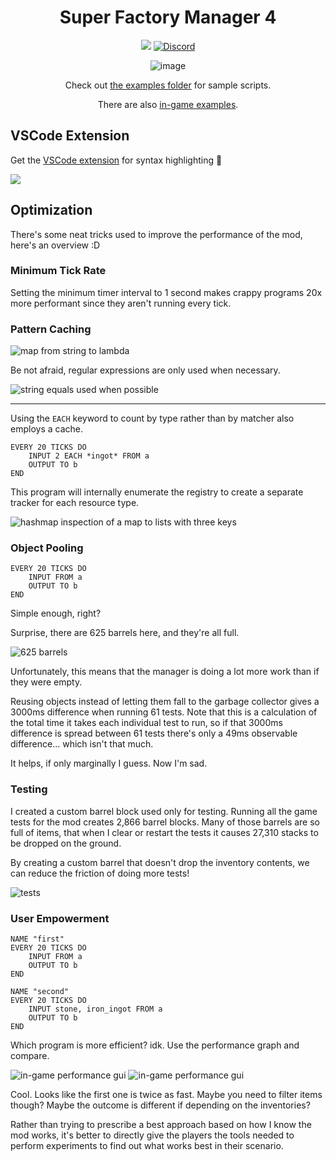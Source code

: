 <div align="center">

# Super Factory Manager 4

[![](https://cf.way2muchnoise.eu/full_306935_downloads.svg)](https://www.curseforge.com/minecraft/mc-mods/super-factory-manager) [![Discord](https://img.shields.io/discord/967118679370264627.svg?colorB=7289DA&logo=data:image/png)](https://discord.gg/5mbUY3mu6m)


![image](media/banner.png)

Check out [the examples folder](./examples) for sample scripts.

There are also [in-game examples](src/main/resources/assets/sfm/template_programs).

</div>

## VSCode Extension

Get the [VSCode extension](https://marketplace.visualstudio.com/items?itemName=TeamDman.super-factory-manager-language)
for syntax highlighting 🌈

![](media/vscode%20syntax.png)

## Optimization

There's some neat tricks used to improve the performance of the mod, here's an overview :D

### Minimum Tick Rate

Setting the minimum timer interval to 1 second makes crappy programs 20x more performant since they aren't running every
tick.

### Pattern Caching

![map from string to lambda](media/pattern%20cache.png)

Be not afraid, regular expressions are only used when necessary.

![string equals used when possible](media/predicate%20builder.png)

---

Using the `EACH` keyword to count by type rather than by matcher also employs a cache.

```sfm
EVERY 20 TICKS DO
    INPUT 2 EACH *ingot* FROM a
    OUTPUT TO b
END
```

This program will internally enumerate the registry to create a separate tracker for each resource type.

![hashmap inspection of a map to lists with three keys](media/expansion%20cache.png)

### Object Pooling

```sfm
EVERY 20 TICKS DO
    INPUT FROM a
    OUTPUT TO b
END
```

Simple enough, right?

Surprise, there are 625 barrels here, and they're all full.

![625 barrels](media/many%20barrels.png)

Unfortunately, this means that the manager is doing a lot more work than if they were empty.

Reusing objects instead of letting them fall to the garbage collector gives a 3000ms difference when running 61 tests.
Note that this is a calculation of the total time it takes each individual test to run, so if that 3000ms difference is
spread between 61 tests there's only a 49ms observable difference... which isn't that much.

It helps, if only marginally I guess. Now I'm sad.

### Testing

I created a custom barrel block used only for testing. Running all the game tests for the mod creates 2,866 barrel
blocks.
Many of those barrels are so full of items, that when I clear or restart the tests it causes 27,310 stacks to be dropped
on the ground.

By creating a custom barrel that doesn't drop the inventory contents, we can reduce the friction of doing more tests!

![tests](media/tests.png)

### User Empowerment

```sfm
NAME "first"
EVERY 20 TICKS DO
    INPUT FROM a
    OUTPUT TO b
END
```

```sfm
NAME "second"
EVERY 20 TICKS DO
    INPUT stone, iron_ingot FROM a
    OUTPUT TO b
END
```

Which program is more efficient? idk. Use the performance graph and compare.

![in-game performance gui](media/performance%20first.png)
![in-game performance gui](media/performance%20second.png)

Cool. Looks like the first one is twice as fast. Maybe you need to filter items though? Maybe the outcome is different
if depending on the inventories?

Rather than trying to prescribe a best approach based on how I know the mod works, it's better to directly give the
players the tools needed to perform experiments to find out what works best in their scenario.
